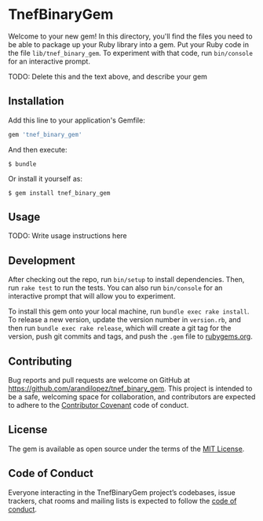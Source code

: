 # TnefBinaryGem

Welcome to your new gem! In this directory, you'll find the files you need to be able to package up your Ruby library into a gem. Put your Ruby code in the file `lib/tnef_binary_gem`. To experiment with that code, run `bin/console` for an interactive prompt.

TODO: Delete this and the text above, and describe your gem

## Installation

Add this line to your application's Gemfile:

```ruby
gem 'tnef_binary_gem'
```

And then execute:

    $ bundle

Or install it yourself as:

    $ gem install tnef_binary_gem

## Usage

TODO: Write usage instructions here

## Development

After checking out the repo, run `bin/setup` to install dependencies. Then, run `rake test` to run the tests. You can also run `bin/console` for an interactive prompt that will allow you to experiment.

To install this gem onto your local machine, run `bundle exec rake install`. To release a new version, update the version number in `version.rb`, and then run `bundle exec rake release`, which will create a git tag for the version, push git commits and tags, and push the `.gem` file to [rubygems.org](https://rubygems.org).

## Contributing

Bug reports and pull requests are welcome on GitHub at https://github.com/arandilopez/tnef_binary_gem. This project is intended to be a safe, welcoming space for collaboration, and contributors are expected to adhere to the [Contributor Covenant](http://contributor-covenant.org) code of conduct.

## License

The gem is available as open source under the terms of the [MIT License](https://opensource.org/licenses/MIT).

## Code of Conduct

Everyone interacting in the TnefBinaryGem project’s codebases, issue trackers, chat rooms and mailing lists is expected to follow the [code of conduct](https://github.com/arandilopez/tnef_binary_gem/blob/master/CODE_OF_CONDUCT.md).
